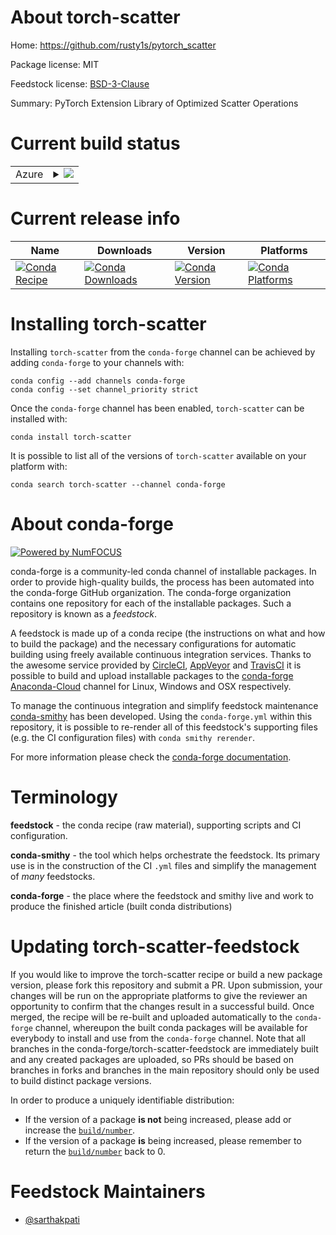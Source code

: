 About torch-scatter
===================

Home: https://github.com/rusty1s/pytorch_scatter

Package license: MIT

Feedstock license: [BSD-3-Clause](https://github.com/conda-forge/torch-scatter-feedstock/blob/master/LICENSE.txt)

Summary: PyTorch Extension Library of Optimized Scatter Operations

Current build status
====================


<table>
    
  <tr>
    <td>Azure</td>
    <td>
      <details>
        <summary>
          <a href="https://dev.azure.com/conda-forge/feedstock-builds/_build/latest?definitionId=13750&branchName=master">
            <img src="https://dev.azure.com/conda-forge/feedstock-builds/_apis/build/status/torch-scatter-feedstock?branchName=master">
          </a>
        </summary>
        <table>
          <thead><tr><th>Variant</th><th>Status</th></tr></thead>
          <tbody><tr>
              <td>linux_64_cuda_compiler_version11.0numpy1.18python3.7.____cpythonpytorch1.10.0</td>
              <td>
                <a href="https://dev.azure.com/conda-forge/feedstock-builds/_build/latest?definitionId=13750&branchName=master">
                  <img src="https://dev.azure.com/conda-forge/feedstock-builds/_apis/build/status/torch-scatter-feedstock?branchName=master&jobName=linux&configuration=linux_64_cuda_compiler_version11.0numpy1.18python3.7.____cpythonpytorch1.10.0" alt="variant">
                </a>
              </td>
            </tr><tr>
              <td>linux_64_cuda_compiler_version11.0numpy1.18python3.7.____cpythonpytorch1.8.0</td>
              <td>
                <a href="https://dev.azure.com/conda-forge/feedstock-builds/_build/latest?definitionId=13750&branchName=master">
                  <img src="https://dev.azure.com/conda-forge/feedstock-builds/_apis/build/status/torch-scatter-feedstock?branchName=master&jobName=linux&configuration=linux_64_cuda_compiler_version11.0numpy1.18python3.7.____cpythonpytorch1.8.0" alt="variant">
                </a>
              </td>
            </tr><tr>
              <td>linux_64_cuda_compiler_version11.0numpy1.18python3.7.____cpythonpytorch1.9.0</td>
              <td>
                <a href="https://dev.azure.com/conda-forge/feedstock-builds/_build/latest?definitionId=13750&branchName=master">
                  <img src="https://dev.azure.com/conda-forge/feedstock-builds/_apis/build/status/torch-scatter-feedstock?branchName=master&jobName=linux&configuration=linux_64_cuda_compiler_version11.0numpy1.18python3.7.____cpythonpytorch1.9.0" alt="variant">
                </a>
              </td>
            </tr><tr>
              <td>linux_64_cuda_compiler_version11.0numpy1.18python3.7.____cpythonpytorch1.9.1</td>
              <td>
                <a href="https://dev.azure.com/conda-forge/feedstock-builds/_build/latest?definitionId=13750&branchName=master">
                  <img src="https://dev.azure.com/conda-forge/feedstock-builds/_apis/build/status/torch-scatter-feedstock?branchName=master&jobName=linux&configuration=linux_64_cuda_compiler_version11.0numpy1.18python3.7.____cpythonpytorch1.9.1" alt="variant">
                </a>
              </td>
            </tr><tr>
              <td>linux_64_cuda_compiler_version11.0numpy1.18python3.8.____cpythonpytorch1.10.0</td>
              <td>
                <a href="https://dev.azure.com/conda-forge/feedstock-builds/_build/latest?definitionId=13750&branchName=master">
                  <img src="https://dev.azure.com/conda-forge/feedstock-builds/_apis/build/status/torch-scatter-feedstock?branchName=master&jobName=linux&configuration=linux_64_cuda_compiler_version11.0numpy1.18python3.8.____cpythonpytorch1.10.0" alt="variant">
                </a>
              </td>
            </tr><tr>
              <td>linux_64_cuda_compiler_version11.0numpy1.18python3.8.____cpythonpytorch1.8.0</td>
              <td>
                <a href="https://dev.azure.com/conda-forge/feedstock-builds/_build/latest?definitionId=13750&branchName=master">
                  <img src="https://dev.azure.com/conda-forge/feedstock-builds/_apis/build/status/torch-scatter-feedstock?branchName=master&jobName=linux&configuration=linux_64_cuda_compiler_version11.0numpy1.18python3.8.____cpythonpytorch1.8.0" alt="variant">
                </a>
              </td>
            </tr><tr>
              <td>linux_64_cuda_compiler_version11.0numpy1.18python3.8.____cpythonpytorch1.9.0</td>
              <td>
                <a href="https://dev.azure.com/conda-forge/feedstock-builds/_build/latest?definitionId=13750&branchName=master">
                  <img src="https://dev.azure.com/conda-forge/feedstock-builds/_apis/build/status/torch-scatter-feedstock?branchName=master&jobName=linux&configuration=linux_64_cuda_compiler_version11.0numpy1.18python3.8.____cpythonpytorch1.9.0" alt="variant">
                </a>
              </td>
            </tr><tr>
              <td>linux_64_cuda_compiler_version11.0numpy1.18python3.8.____cpythonpytorch1.9.1</td>
              <td>
                <a href="https://dev.azure.com/conda-forge/feedstock-builds/_build/latest?definitionId=13750&branchName=master">
                  <img src="https://dev.azure.com/conda-forge/feedstock-builds/_apis/build/status/torch-scatter-feedstock?branchName=master&jobName=linux&configuration=linux_64_cuda_compiler_version11.0numpy1.18python3.8.____cpythonpytorch1.9.1" alt="variant">
                </a>
              </td>
            </tr><tr>
              <td>linux_64_cuda_compiler_version11.0numpy1.19python3.9.____cpythonpytorch1.10.0</td>
              <td>
                <a href="https://dev.azure.com/conda-forge/feedstock-builds/_build/latest?definitionId=13750&branchName=master">
                  <img src="https://dev.azure.com/conda-forge/feedstock-builds/_apis/build/status/torch-scatter-feedstock?branchName=master&jobName=linux&configuration=linux_64_cuda_compiler_version11.0numpy1.19python3.9.____cpythonpytorch1.10.0" alt="variant">
                </a>
              </td>
            </tr><tr>
              <td>linux_64_cuda_compiler_version11.0numpy1.19python3.9.____cpythonpytorch1.8.0</td>
              <td>
                <a href="https://dev.azure.com/conda-forge/feedstock-builds/_build/latest?definitionId=13750&branchName=master">
                  <img src="https://dev.azure.com/conda-forge/feedstock-builds/_apis/build/status/torch-scatter-feedstock?branchName=master&jobName=linux&configuration=linux_64_cuda_compiler_version11.0numpy1.19python3.9.____cpythonpytorch1.8.0" alt="variant">
                </a>
              </td>
            </tr><tr>
              <td>linux_64_cuda_compiler_version11.0numpy1.19python3.9.____cpythonpytorch1.9.0</td>
              <td>
                <a href="https://dev.azure.com/conda-forge/feedstock-builds/_build/latest?definitionId=13750&branchName=master">
                  <img src="https://dev.azure.com/conda-forge/feedstock-builds/_apis/build/status/torch-scatter-feedstock?branchName=master&jobName=linux&configuration=linux_64_cuda_compiler_version11.0numpy1.19python3.9.____cpythonpytorch1.9.0" alt="variant">
                </a>
              </td>
            </tr><tr>
              <td>linux_64_cuda_compiler_version11.0numpy1.19python3.9.____cpythonpytorch1.9.1</td>
              <td>
                <a href="https://dev.azure.com/conda-forge/feedstock-builds/_build/latest?definitionId=13750&branchName=master">
                  <img src="https://dev.azure.com/conda-forge/feedstock-builds/_apis/build/status/torch-scatter-feedstock?branchName=master&jobName=linux&configuration=linux_64_cuda_compiler_version11.0numpy1.19python3.9.____cpythonpytorch1.9.1" alt="variant">
                </a>
              </td>
            </tr><tr>
              <td>linux_64_cuda_compiler_version11.1numpy1.18python3.7.____cpythonpytorch1.10.0</td>
              <td>
                <a href="https://dev.azure.com/conda-forge/feedstock-builds/_build/latest?definitionId=13750&branchName=master">
                  <img src="https://dev.azure.com/conda-forge/feedstock-builds/_apis/build/status/torch-scatter-feedstock?branchName=master&jobName=linux&configuration=linux_64_cuda_compiler_version11.1numpy1.18python3.7.____cpythonpytorch1.10.0" alt="variant">
                </a>
              </td>
            </tr><tr>
              <td>linux_64_cuda_compiler_version11.1numpy1.18python3.7.____cpythonpytorch1.8.0</td>
              <td>
                <a href="https://dev.azure.com/conda-forge/feedstock-builds/_build/latest?definitionId=13750&branchName=master">
                  <img src="https://dev.azure.com/conda-forge/feedstock-builds/_apis/build/status/torch-scatter-feedstock?branchName=master&jobName=linux&configuration=linux_64_cuda_compiler_version11.1numpy1.18python3.7.____cpythonpytorch1.8.0" alt="variant">
                </a>
              </td>
            </tr><tr>
              <td>linux_64_cuda_compiler_version11.1numpy1.18python3.7.____cpythonpytorch1.9.0</td>
              <td>
                <a href="https://dev.azure.com/conda-forge/feedstock-builds/_build/latest?definitionId=13750&branchName=master">
                  <img src="https://dev.azure.com/conda-forge/feedstock-builds/_apis/build/status/torch-scatter-feedstock?branchName=master&jobName=linux&configuration=linux_64_cuda_compiler_version11.1numpy1.18python3.7.____cpythonpytorch1.9.0" alt="variant">
                </a>
              </td>
            </tr><tr>
              <td>linux_64_cuda_compiler_version11.1numpy1.18python3.7.____cpythonpytorch1.9.1</td>
              <td>
                <a href="https://dev.azure.com/conda-forge/feedstock-builds/_build/latest?definitionId=13750&branchName=master">
                  <img src="https://dev.azure.com/conda-forge/feedstock-builds/_apis/build/status/torch-scatter-feedstock?branchName=master&jobName=linux&configuration=linux_64_cuda_compiler_version11.1numpy1.18python3.7.____cpythonpytorch1.9.1" alt="variant">
                </a>
              </td>
            </tr><tr>
              <td>linux_64_cuda_compiler_version11.1numpy1.18python3.8.____cpythonpytorch1.10.0</td>
              <td>
                <a href="https://dev.azure.com/conda-forge/feedstock-builds/_build/latest?definitionId=13750&branchName=master">
                  <img src="https://dev.azure.com/conda-forge/feedstock-builds/_apis/build/status/torch-scatter-feedstock?branchName=master&jobName=linux&configuration=linux_64_cuda_compiler_version11.1numpy1.18python3.8.____cpythonpytorch1.10.0" alt="variant">
                </a>
              </td>
            </tr><tr>
              <td>linux_64_cuda_compiler_version11.1numpy1.18python3.8.____cpythonpytorch1.8.0</td>
              <td>
                <a href="https://dev.azure.com/conda-forge/feedstock-builds/_build/latest?definitionId=13750&branchName=master">
                  <img src="https://dev.azure.com/conda-forge/feedstock-builds/_apis/build/status/torch-scatter-feedstock?branchName=master&jobName=linux&configuration=linux_64_cuda_compiler_version11.1numpy1.18python3.8.____cpythonpytorch1.8.0" alt="variant">
                </a>
              </td>
            </tr><tr>
              <td>linux_64_cuda_compiler_version11.1numpy1.18python3.8.____cpythonpytorch1.9.0</td>
              <td>
                <a href="https://dev.azure.com/conda-forge/feedstock-builds/_build/latest?definitionId=13750&branchName=master">
                  <img src="https://dev.azure.com/conda-forge/feedstock-builds/_apis/build/status/torch-scatter-feedstock?branchName=master&jobName=linux&configuration=linux_64_cuda_compiler_version11.1numpy1.18python3.8.____cpythonpytorch1.9.0" alt="variant">
                </a>
              </td>
            </tr><tr>
              <td>linux_64_cuda_compiler_version11.1numpy1.18python3.8.____cpythonpytorch1.9.1</td>
              <td>
                <a href="https://dev.azure.com/conda-forge/feedstock-builds/_build/latest?definitionId=13750&branchName=master">
                  <img src="https://dev.azure.com/conda-forge/feedstock-builds/_apis/build/status/torch-scatter-feedstock?branchName=master&jobName=linux&configuration=linux_64_cuda_compiler_version11.1numpy1.18python3.8.____cpythonpytorch1.9.1" alt="variant">
                </a>
              </td>
            </tr><tr>
              <td>linux_64_cuda_compiler_version11.1numpy1.19python3.9.____cpythonpytorch1.10.0</td>
              <td>
                <a href="https://dev.azure.com/conda-forge/feedstock-builds/_build/latest?definitionId=13750&branchName=master">
                  <img src="https://dev.azure.com/conda-forge/feedstock-builds/_apis/build/status/torch-scatter-feedstock?branchName=master&jobName=linux&configuration=linux_64_cuda_compiler_version11.1numpy1.19python3.9.____cpythonpytorch1.10.0" alt="variant">
                </a>
              </td>
            </tr><tr>
              <td>linux_64_cuda_compiler_version11.1numpy1.19python3.9.____cpythonpytorch1.8.0</td>
              <td>
                <a href="https://dev.azure.com/conda-forge/feedstock-builds/_build/latest?definitionId=13750&branchName=master">
                  <img src="https://dev.azure.com/conda-forge/feedstock-builds/_apis/build/status/torch-scatter-feedstock?branchName=master&jobName=linux&configuration=linux_64_cuda_compiler_version11.1numpy1.19python3.9.____cpythonpytorch1.8.0" alt="variant">
                </a>
              </td>
            </tr><tr>
              <td>linux_64_cuda_compiler_version11.1numpy1.19python3.9.____cpythonpytorch1.9.0</td>
              <td>
                <a href="https://dev.azure.com/conda-forge/feedstock-builds/_build/latest?definitionId=13750&branchName=master">
                  <img src="https://dev.azure.com/conda-forge/feedstock-builds/_apis/build/status/torch-scatter-feedstock?branchName=master&jobName=linux&configuration=linux_64_cuda_compiler_version11.1numpy1.19python3.9.____cpythonpytorch1.9.0" alt="variant">
                </a>
              </td>
            </tr><tr>
              <td>linux_64_cuda_compiler_version11.1numpy1.19python3.9.____cpythonpytorch1.9.1</td>
              <td>
                <a href="https://dev.azure.com/conda-forge/feedstock-builds/_build/latest?definitionId=13750&branchName=master">
                  <img src="https://dev.azure.com/conda-forge/feedstock-builds/_apis/build/status/torch-scatter-feedstock?branchName=master&jobName=linux&configuration=linux_64_cuda_compiler_version11.1numpy1.19python3.9.____cpythonpytorch1.9.1" alt="variant">
                </a>
              </td>
            </tr><tr>
              <td>linux_64_cuda_compiler_version11.2numpy1.18python3.7.____cpythonpytorch1.10.0</td>
              <td>
                <a href="https://dev.azure.com/conda-forge/feedstock-builds/_build/latest?definitionId=13750&branchName=master">
                  <img src="https://dev.azure.com/conda-forge/feedstock-builds/_apis/build/status/torch-scatter-feedstock?branchName=master&jobName=linux&configuration=linux_64_cuda_compiler_version11.2numpy1.18python3.7.____cpythonpytorch1.10.0" alt="variant">
                </a>
              </td>
            </tr><tr>
              <td>linux_64_cuda_compiler_version11.2numpy1.18python3.7.____cpythonpytorch1.8.0</td>
              <td>
                <a href="https://dev.azure.com/conda-forge/feedstock-builds/_build/latest?definitionId=13750&branchName=master">
                  <img src="https://dev.azure.com/conda-forge/feedstock-builds/_apis/build/status/torch-scatter-feedstock?branchName=master&jobName=linux&configuration=linux_64_cuda_compiler_version11.2numpy1.18python3.7.____cpythonpytorch1.8.0" alt="variant">
                </a>
              </td>
            </tr><tr>
              <td>linux_64_cuda_compiler_version11.2numpy1.18python3.7.____cpythonpytorch1.9.0</td>
              <td>
                <a href="https://dev.azure.com/conda-forge/feedstock-builds/_build/latest?definitionId=13750&branchName=master">
                  <img src="https://dev.azure.com/conda-forge/feedstock-builds/_apis/build/status/torch-scatter-feedstock?branchName=master&jobName=linux&configuration=linux_64_cuda_compiler_version11.2numpy1.18python3.7.____cpythonpytorch1.9.0" alt="variant">
                </a>
              </td>
            </tr><tr>
              <td>linux_64_cuda_compiler_version11.2numpy1.18python3.7.____cpythonpytorch1.9.1</td>
              <td>
                <a href="https://dev.azure.com/conda-forge/feedstock-builds/_build/latest?definitionId=13750&branchName=master">
                  <img src="https://dev.azure.com/conda-forge/feedstock-builds/_apis/build/status/torch-scatter-feedstock?branchName=master&jobName=linux&configuration=linux_64_cuda_compiler_version11.2numpy1.18python3.7.____cpythonpytorch1.9.1" alt="variant">
                </a>
              </td>
            </tr><tr>
              <td>linux_64_cuda_compiler_version11.2numpy1.18python3.8.____cpythonpytorch1.10.0</td>
              <td>
                <a href="https://dev.azure.com/conda-forge/feedstock-builds/_build/latest?definitionId=13750&branchName=master">
                  <img src="https://dev.azure.com/conda-forge/feedstock-builds/_apis/build/status/torch-scatter-feedstock?branchName=master&jobName=linux&configuration=linux_64_cuda_compiler_version11.2numpy1.18python3.8.____cpythonpytorch1.10.0" alt="variant">
                </a>
              </td>
            </tr><tr>
              <td>linux_64_cuda_compiler_version11.2numpy1.18python3.8.____cpythonpytorch1.8.0</td>
              <td>
                <a href="https://dev.azure.com/conda-forge/feedstock-builds/_build/latest?definitionId=13750&branchName=master">
                  <img src="https://dev.azure.com/conda-forge/feedstock-builds/_apis/build/status/torch-scatter-feedstock?branchName=master&jobName=linux&configuration=linux_64_cuda_compiler_version11.2numpy1.18python3.8.____cpythonpytorch1.8.0" alt="variant">
                </a>
              </td>
            </tr><tr>
              <td>linux_64_cuda_compiler_version11.2numpy1.18python3.8.____cpythonpytorch1.9.0</td>
              <td>
                <a href="https://dev.azure.com/conda-forge/feedstock-builds/_build/latest?definitionId=13750&branchName=master">
                  <img src="https://dev.azure.com/conda-forge/feedstock-builds/_apis/build/status/torch-scatter-feedstock?branchName=master&jobName=linux&configuration=linux_64_cuda_compiler_version11.2numpy1.18python3.8.____cpythonpytorch1.9.0" alt="variant">
                </a>
              </td>
            </tr><tr>
              <td>linux_64_cuda_compiler_version11.2numpy1.18python3.8.____cpythonpytorch1.9.1</td>
              <td>
                <a href="https://dev.azure.com/conda-forge/feedstock-builds/_build/latest?definitionId=13750&branchName=master">
                  <img src="https://dev.azure.com/conda-forge/feedstock-builds/_apis/build/status/torch-scatter-feedstock?branchName=master&jobName=linux&configuration=linux_64_cuda_compiler_version11.2numpy1.18python3.8.____cpythonpytorch1.9.1" alt="variant">
                </a>
              </td>
            </tr><tr>
              <td>linux_64_cuda_compiler_version11.2numpy1.19python3.9.____cpythonpytorch1.10.0</td>
              <td>
                <a href="https://dev.azure.com/conda-forge/feedstock-builds/_build/latest?definitionId=13750&branchName=master">
                  <img src="https://dev.azure.com/conda-forge/feedstock-builds/_apis/build/status/torch-scatter-feedstock?branchName=master&jobName=linux&configuration=linux_64_cuda_compiler_version11.2numpy1.19python3.9.____cpythonpytorch1.10.0" alt="variant">
                </a>
              </td>
            </tr><tr>
              <td>linux_64_cuda_compiler_version11.2numpy1.19python3.9.____cpythonpytorch1.8.0</td>
              <td>
                <a href="https://dev.azure.com/conda-forge/feedstock-builds/_build/latest?definitionId=13750&branchName=master">
                  <img src="https://dev.azure.com/conda-forge/feedstock-builds/_apis/build/status/torch-scatter-feedstock?branchName=master&jobName=linux&configuration=linux_64_cuda_compiler_version11.2numpy1.19python3.9.____cpythonpytorch1.8.0" alt="variant">
                </a>
              </td>
            </tr><tr>
              <td>linux_64_cuda_compiler_version11.2numpy1.19python3.9.____cpythonpytorch1.9.0</td>
              <td>
                <a href="https://dev.azure.com/conda-forge/feedstock-builds/_build/latest?definitionId=13750&branchName=master">
                  <img src="https://dev.azure.com/conda-forge/feedstock-builds/_apis/build/status/torch-scatter-feedstock?branchName=master&jobName=linux&configuration=linux_64_cuda_compiler_version11.2numpy1.19python3.9.____cpythonpytorch1.9.0" alt="variant">
                </a>
              </td>
            </tr><tr>
              <td>linux_64_cuda_compiler_version11.2numpy1.19python3.9.____cpythonpytorch1.9.1</td>
              <td>
                <a href="https://dev.azure.com/conda-forge/feedstock-builds/_build/latest?definitionId=13750&branchName=master">
                  <img src="https://dev.azure.com/conda-forge/feedstock-builds/_apis/build/status/torch-scatter-feedstock?branchName=master&jobName=linux&configuration=linux_64_cuda_compiler_version11.2numpy1.19python3.9.____cpythonpytorch1.9.1" alt="variant">
                </a>
              </td>
            </tr><tr>
              <td>linux_64_cuda_compiler_versionNonenumpy1.18python3.7.____cpythonpytorch1.10.0</td>
              <td>
                <a href="https://dev.azure.com/conda-forge/feedstock-builds/_build/latest?definitionId=13750&branchName=master">
                  <img src="https://dev.azure.com/conda-forge/feedstock-builds/_apis/build/status/torch-scatter-feedstock?branchName=master&jobName=linux&configuration=linux_64_cuda_compiler_versionNonenumpy1.18python3.7.____cpythonpytorch1.10.0" alt="variant">
                </a>
              </td>
            </tr><tr>
              <td>linux_64_cuda_compiler_versionNonenumpy1.18python3.7.____cpythonpytorch1.8.0</td>
              <td>
                <a href="https://dev.azure.com/conda-forge/feedstock-builds/_build/latest?definitionId=13750&branchName=master">
                  <img src="https://dev.azure.com/conda-forge/feedstock-builds/_apis/build/status/torch-scatter-feedstock?branchName=master&jobName=linux&configuration=linux_64_cuda_compiler_versionNonenumpy1.18python3.7.____cpythonpytorch1.8.0" alt="variant">
                </a>
              </td>
            </tr><tr>
              <td>linux_64_cuda_compiler_versionNonenumpy1.18python3.7.____cpythonpytorch1.9.0</td>
              <td>
                <a href="https://dev.azure.com/conda-forge/feedstock-builds/_build/latest?definitionId=13750&branchName=master">
                  <img src="https://dev.azure.com/conda-forge/feedstock-builds/_apis/build/status/torch-scatter-feedstock?branchName=master&jobName=linux&configuration=linux_64_cuda_compiler_versionNonenumpy1.18python3.7.____cpythonpytorch1.9.0" alt="variant">
                </a>
              </td>
            </tr><tr>
              <td>linux_64_cuda_compiler_versionNonenumpy1.18python3.7.____cpythonpytorch1.9.1</td>
              <td>
                <a href="https://dev.azure.com/conda-forge/feedstock-builds/_build/latest?definitionId=13750&branchName=master">
                  <img src="https://dev.azure.com/conda-forge/feedstock-builds/_apis/build/status/torch-scatter-feedstock?branchName=master&jobName=linux&configuration=linux_64_cuda_compiler_versionNonenumpy1.18python3.7.____cpythonpytorch1.9.1" alt="variant">
                </a>
              </td>
            </tr><tr>
              <td>linux_64_cuda_compiler_versionNonenumpy1.18python3.8.____cpythonpytorch1.10.0</td>
              <td>
                <a href="https://dev.azure.com/conda-forge/feedstock-builds/_build/latest?definitionId=13750&branchName=master">
                  <img src="https://dev.azure.com/conda-forge/feedstock-builds/_apis/build/status/torch-scatter-feedstock?branchName=master&jobName=linux&configuration=linux_64_cuda_compiler_versionNonenumpy1.18python3.8.____cpythonpytorch1.10.0" alt="variant">
                </a>
              </td>
            </tr><tr>
              <td>linux_64_cuda_compiler_versionNonenumpy1.18python3.8.____cpythonpytorch1.8.0</td>
              <td>
                <a href="https://dev.azure.com/conda-forge/feedstock-builds/_build/latest?definitionId=13750&branchName=master">
                  <img src="https://dev.azure.com/conda-forge/feedstock-builds/_apis/build/status/torch-scatter-feedstock?branchName=master&jobName=linux&configuration=linux_64_cuda_compiler_versionNonenumpy1.18python3.8.____cpythonpytorch1.8.0" alt="variant">
                </a>
              </td>
            </tr><tr>
              <td>linux_64_cuda_compiler_versionNonenumpy1.18python3.8.____cpythonpytorch1.9.0</td>
              <td>
                <a href="https://dev.azure.com/conda-forge/feedstock-builds/_build/latest?definitionId=13750&branchName=master">
                  <img src="https://dev.azure.com/conda-forge/feedstock-builds/_apis/build/status/torch-scatter-feedstock?branchName=master&jobName=linux&configuration=linux_64_cuda_compiler_versionNonenumpy1.18python3.8.____cpythonpytorch1.9.0" alt="variant">
                </a>
              </td>
            </tr><tr>
              <td>linux_64_cuda_compiler_versionNonenumpy1.18python3.8.____cpythonpytorch1.9.1</td>
              <td>
                <a href="https://dev.azure.com/conda-forge/feedstock-builds/_build/latest?definitionId=13750&branchName=master">
                  <img src="https://dev.azure.com/conda-forge/feedstock-builds/_apis/build/status/torch-scatter-feedstock?branchName=master&jobName=linux&configuration=linux_64_cuda_compiler_versionNonenumpy1.18python3.8.____cpythonpytorch1.9.1" alt="variant">
                </a>
              </td>
            </tr><tr>
              <td>linux_64_cuda_compiler_versionNonenumpy1.19python3.9.____cpythonpytorch1.10.0</td>
              <td>
                <a href="https://dev.azure.com/conda-forge/feedstock-builds/_build/latest?definitionId=13750&branchName=master">
                  <img src="https://dev.azure.com/conda-forge/feedstock-builds/_apis/build/status/torch-scatter-feedstock?branchName=master&jobName=linux&configuration=linux_64_cuda_compiler_versionNonenumpy1.19python3.9.____cpythonpytorch1.10.0" alt="variant">
                </a>
              </td>
            </tr><tr>
              <td>linux_64_cuda_compiler_versionNonenumpy1.19python3.9.____cpythonpytorch1.8.0</td>
              <td>
                <a href="https://dev.azure.com/conda-forge/feedstock-builds/_build/latest?definitionId=13750&branchName=master">
                  <img src="https://dev.azure.com/conda-forge/feedstock-builds/_apis/build/status/torch-scatter-feedstock?branchName=master&jobName=linux&configuration=linux_64_cuda_compiler_versionNonenumpy1.19python3.9.____cpythonpytorch1.8.0" alt="variant">
                </a>
              </td>
            </tr><tr>
              <td>linux_64_cuda_compiler_versionNonenumpy1.19python3.9.____cpythonpytorch1.9.0</td>
              <td>
                <a href="https://dev.azure.com/conda-forge/feedstock-builds/_build/latest?definitionId=13750&branchName=master">
                  <img src="https://dev.azure.com/conda-forge/feedstock-builds/_apis/build/status/torch-scatter-feedstock?branchName=master&jobName=linux&configuration=linux_64_cuda_compiler_versionNonenumpy1.19python3.9.____cpythonpytorch1.9.0" alt="variant">
                </a>
              </td>
            </tr><tr>
              <td>linux_64_cuda_compiler_versionNonenumpy1.19python3.9.____cpythonpytorch1.9.1</td>
              <td>
                <a href="https://dev.azure.com/conda-forge/feedstock-builds/_build/latest?definitionId=13750&branchName=master">
                  <img src="https://dev.azure.com/conda-forge/feedstock-builds/_apis/build/status/torch-scatter-feedstock?branchName=master&jobName=linux&configuration=linux_64_cuda_compiler_versionNonenumpy1.19python3.9.____cpythonpytorch1.9.1" alt="variant">
                </a>
              </td>
            </tr><tr>
              <td>osx_64_numpy1.18python3.7.____cpythonpytorch1.10.0</td>
              <td>
                <a href="https://dev.azure.com/conda-forge/feedstock-builds/_build/latest?definitionId=13750&branchName=master">
                  <img src="https://dev.azure.com/conda-forge/feedstock-builds/_apis/build/status/torch-scatter-feedstock?branchName=master&jobName=osx&configuration=osx_64_numpy1.18python3.7.____cpythonpytorch1.10.0" alt="variant">
                </a>
              </td>
            </tr><tr>
              <td>osx_64_numpy1.18python3.7.____cpythonpytorch1.8.0</td>
              <td>
                <a href="https://dev.azure.com/conda-forge/feedstock-builds/_build/latest?definitionId=13750&branchName=master">
                  <img src="https://dev.azure.com/conda-forge/feedstock-builds/_apis/build/status/torch-scatter-feedstock?branchName=master&jobName=osx&configuration=osx_64_numpy1.18python3.7.____cpythonpytorch1.8.0" alt="variant">
                </a>
              </td>
            </tr><tr>
              <td>osx_64_numpy1.18python3.7.____cpythonpytorch1.9.0</td>
              <td>
                <a href="https://dev.azure.com/conda-forge/feedstock-builds/_build/latest?definitionId=13750&branchName=master">
                  <img src="https://dev.azure.com/conda-forge/feedstock-builds/_apis/build/status/torch-scatter-feedstock?branchName=master&jobName=osx&configuration=osx_64_numpy1.18python3.7.____cpythonpytorch1.9.0" alt="variant">
                </a>
              </td>
            </tr><tr>
              <td>osx_64_numpy1.18python3.7.____cpythonpytorch1.9.1</td>
              <td>
                <a href="https://dev.azure.com/conda-forge/feedstock-builds/_build/latest?definitionId=13750&branchName=master">
                  <img src="https://dev.azure.com/conda-forge/feedstock-builds/_apis/build/status/torch-scatter-feedstock?branchName=master&jobName=osx&configuration=osx_64_numpy1.18python3.7.____cpythonpytorch1.9.1" alt="variant">
                </a>
              </td>
            </tr><tr>
              <td>osx_64_numpy1.18python3.8.____cpythonpytorch1.10.0</td>
              <td>
                <a href="https://dev.azure.com/conda-forge/feedstock-builds/_build/latest?definitionId=13750&branchName=master">
                  <img src="https://dev.azure.com/conda-forge/feedstock-builds/_apis/build/status/torch-scatter-feedstock?branchName=master&jobName=osx&configuration=osx_64_numpy1.18python3.8.____cpythonpytorch1.10.0" alt="variant">
                </a>
              </td>
            </tr><tr>
              <td>osx_64_numpy1.18python3.8.____cpythonpytorch1.8.0</td>
              <td>
                <a href="https://dev.azure.com/conda-forge/feedstock-builds/_build/latest?definitionId=13750&branchName=master">
                  <img src="https://dev.azure.com/conda-forge/feedstock-builds/_apis/build/status/torch-scatter-feedstock?branchName=master&jobName=osx&configuration=osx_64_numpy1.18python3.8.____cpythonpytorch1.8.0" alt="variant">
                </a>
              </td>
            </tr><tr>
              <td>osx_64_numpy1.18python3.8.____cpythonpytorch1.9.0</td>
              <td>
                <a href="https://dev.azure.com/conda-forge/feedstock-builds/_build/latest?definitionId=13750&branchName=master">
                  <img src="https://dev.azure.com/conda-forge/feedstock-builds/_apis/build/status/torch-scatter-feedstock?branchName=master&jobName=osx&configuration=osx_64_numpy1.18python3.8.____cpythonpytorch1.9.0" alt="variant">
                </a>
              </td>
            </tr><tr>
              <td>osx_64_numpy1.18python3.8.____cpythonpytorch1.9.1</td>
              <td>
                <a href="https://dev.azure.com/conda-forge/feedstock-builds/_build/latest?definitionId=13750&branchName=master">
                  <img src="https://dev.azure.com/conda-forge/feedstock-builds/_apis/build/status/torch-scatter-feedstock?branchName=master&jobName=osx&configuration=osx_64_numpy1.18python3.8.____cpythonpytorch1.9.1" alt="variant">
                </a>
              </td>
            </tr><tr>
              <td>osx_64_numpy1.19python3.9.____cpythonpytorch1.10.0</td>
              <td>
                <a href="https://dev.azure.com/conda-forge/feedstock-builds/_build/latest?definitionId=13750&branchName=master">
                  <img src="https://dev.azure.com/conda-forge/feedstock-builds/_apis/build/status/torch-scatter-feedstock?branchName=master&jobName=osx&configuration=osx_64_numpy1.19python3.9.____cpythonpytorch1.10.0" alt="variant">
                </a>
              </td>
            </tr><tr>
              <td>osx_64_numpy1.19python3.9.____cpythonpytorch1.8.0</td>
              <td>
                <a href="https://dev.azure.com/conda-forge/feedstock-builds/_build/latest?definitionId=13750&branchName=master">
                  <img src="https://dev.azure.com/conda-forge/feedstock-builds/_apis/build/status/torch-scatter-feedstock?branchName=master&jobName=osx&configuration=osx_64_numpy1.19python3.9.____cpythonpytorch1.8.0" alt="variant">
                </a>
              </td>
            </tr><tr>
              <td>osx_64_numpy1.19python3.9.____cpythonpytorch1.9.0</td>
              <td>
                <a href="https://dev.azure.com/conda-forge/feedstock-builds/_build/latest?definitionId=13750&branchName=master">
                  <img src="https://dev.azure.com/conda-forge/feedstock-builds/_apis/build/status/torch-scatter-feedstock?branchName=master&jobName=osx&configuration=osx_64_numpy1.19python3.9.____cpythonpytorch1.9.0" alt="variant">
                </a>
              </td>
            </tr><tr>
              <td>osx_64_numpy1.19python3.9.____cpythonpytorch1.9.1</td>
              <td>
                <a href="https://dev.azure.com/conda-forge/feedstock-builds/_build/latest?definitionId=13750&branchName=master">
                  <img src="https://dev.azure.com/conda-forge/feedstock-builds/_apis/build/status/torch-scatter-feedstock?branchName=master&jobName=osx&configuration=osx_64_numpy1.19python3.9.____cpythonpytorch1.9.1" alt="variant">
                </a>
              </td>
            </tr>
          </tbody>
        </table>
      </details>
    </td>
  </tr>
</table>

Current release info
====================

| Name | Downloads | Version | Platforms |
| --- | --- | --- | --- |
| [![Conda Recipe](https://img.shields.io/badge/recipe-torch--scatter-green.svg)](https://anaconda.org/conda-forge/torch-scatter) | [![Conda Downloads](https://img.shields.io/conda/dn/conda-forge/torch-scatter.svg)](https://anaconda.org/conda-forge/torch-scatter) | [![Conda Version](https://img.shields.io/conda/vn/conda-forge/torch-scatter.svg)](https://anaconda.org/conda-forge/torch-scatter) | [![Conda Platforms](https://img.shields.io/conda/pn/conda-forge/torch-scatter.svg)](https://anaconda.org/conda-forge/torch-scatter) |

Installing torch-scatter
========================

Installing `torch-scatter` from the `conda-forge` channel can be achieved by adding `conda-forge` to your channels with:

```
conda config --add channels conda-forge
conda config --set channel_priority strict
```

Once the `conda-forge` channel has been enabled, `torch-scatter` can be installed with:

```
conda install torch-scatter
```

It is possible to list all of the versions of `torch-scatter` available on your platform with:

```
conda search torch-scatter --channel conda-forge
```


About conda-forge
=================

[![Powered by NumFOCUS](https://img.shields.io/badge/powered%20by-NumFOCUS-orange.svg?style=flat&colorA=E1523D&colorB=007D8A)](http://numfocus.org)

conda-forge is a community-led conda channel of installable packages.
In order to provide high-quality builds, the process has been automated into the
conda-forge GitHub organization. The conda-forge organization contains one repository
for each of the installable packages. Such a repository is known as a *feedstock*.

A feedstock is made up of a conda recipe (the instructions on what and how to build
the package) and the necessary configurations for automatic building using freely
available continuous integration services. Thanks to the awesome service provided by
[CircleCI](https://circleci.com/), [AppVeyor](https://www.appveyor.com/)
and [TravisCI](https://travis-ci.com/) it is possible to build and upload installable
packages to the [conda-forge](https://anaconda.org/conda-forge)
[Anaconda-Cloud](https://anaconda.org/) channel for Linux, Windows and OSX respectively.

To manage the continuous integration and simplify feedstock maintenance
[conda-smithy](https://github.com/conda-forge/conda-smithy) has been developed.
Using the ``conda-forge.yml`` within this repository, it is possible to re-render all of
this feedstock's supporting files (e.g. the CI configuration files) with ``conda smithy rerender``.

For more information please check the [conda-forge documentation](https://conda-forge.org/docs/).

Terminology
===========

**feedstock** - the conda recipe (raw material), supporting scripts and CI configuration.

**conda-smithy** - the tool which helps orchestrate the feedstock.
                   Its primary use is in the construction of the CI ``.yml`` files
                   and simplify the management of *many* feedstocks.

**conda-forge** - the place where the feedstock and smithy live and work to
                  produce the finished article (built conda distributions)


Updating torch-scatter-feedstock
================================

If you would like to improve the torch-scatter recipe or build a new
package version, please fork this repository and submit a PR. Upon submission,
your changes will be run on the appropriate platforms to give the reviewer an
opportunity to confirm that the changes result in a successful build. Once
merged, the recipe will be re-built and uploaded automatically to the
`conda-forge` channel, whereupon the built conda packages will be available for
everybody to install and use from the `conda-forge` channel.
Note that all branches in the conda-forge/torch-scatter-feedstock are
immediately built and any created packages are uploaded, so PRs should be based
on branches in forks and branches in the main repository should only be used to
build distinct package versions.

In order to produce a uniquely identifiable distribution:
 * If the version of a package **is not** being increased, please add or increase
   the [``build/number``](https://docs.conda.io/projects/conda-build/en/latest/resources/define-metadata.html#build-number-and-string).
 * If the version of a package **is** being increased, please remember to return
   the [``build/number``](https://docs.conda.io/projects/conda-build/en/latest/resources/define-metadata.html#build-number-and-string)
   back to 0.

Feedstock Maintainers
=====================

* [@sarthakpati](https://github.com/sarthakpati/)

